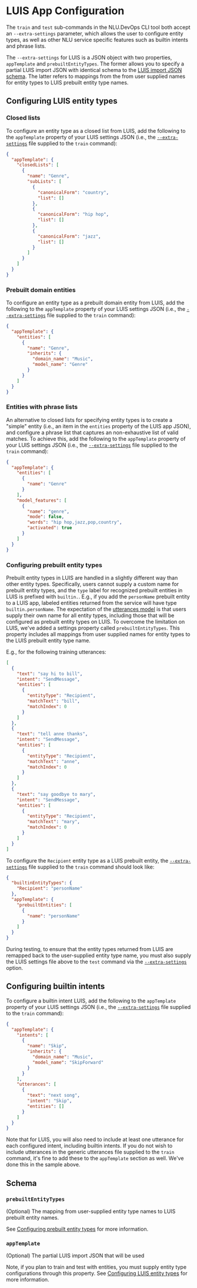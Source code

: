 # LUIS App Configuration

The `train` and `test` sub-commands in the NLU.DevOps CLI tool both accept an `--extra-settings` parameter, which allows the user to configure entity types, as well as other NLU service specific features such as builtin intents and phrase lists.

The `--extra-settings` for LUIS is a JSON object with two properties,  `appTemplate` and `prebuiltEntityTypes`. The former allows you to specify a partial LUIS import JSON with identical schema to the [LUIS import JSON schema](https://westus.dev.cognitive.microsoft.com/docs/services/5890b47c39e2bb17b84a55ff/operations/5890b47c39e2bb052c5b9c31). The latter refers to mappings from the from user supplied names for entity types to LUIS prebuilt entity type names.

## Configuring LUIS entity types

### Closed lists

To configure an entity type as a closed list from LUIS, add the following to the `appTemplate` property of your LUIS settings JSON (i.e., the [`--extra-settings`](Training.md#-e---extra--settings) file supplied to the `train` command):
```json
{
  "appTemplate": {
    "closedLists": [
      {
        "name": "Genre",
        "subLists": [
          {
            "canonicalForm": "country",
            "list": []
          },
          {
            "canonicalForm": "hip hop",
            "list": []
          },
          {
            "canonicalForm": "jazz",
            "list": []
          }
        ]
      }
    ]
  }
}
```

### Prebuilt domain entities

To configure an entity type as a prebuilt domain entity from LUIS, add the following to the `appTemplate` property of your LUIS settings JSON (i.e., the [`--extra-settings`](Training.md#-e---extra--settings) file supplied to the `train` command):
```json
{
  "appTemplate": {
    "entities": [
      {
        "name": "Genre",
        "inherits": {
          "domain_name": "Music",
          "model_name": "Genre"
        }
      }
    ]
  }
}
```

### Entities with phrase lists

An alternative to closed lists for specifying entity types is to create a "simple" entity (i.e., an item in the `entities` property of the LUIS app JSON), and configure a phrase list that captures an non-exhaustive list of valid matches. To achieve this, add the following to the `appTemplate` property of your LUIS settings JSON (i.e., the [`--extra-settings`](Training.md#-e---extra--settings) file supplied to the `train` command):
```json
{
  "appTemplate": {
    "entities": [
      {
        "name": "Genre"
      }
    ],
    "model_features": [
      {
        "name": "genre",
        "mode": false,
        "words": "hip hop,jazz,pop,country",
        "activated": true
      }
    ]
  }
}
```

### Configuring prebuilt entity types

Prebuilt entity types in LUIS are handled in a slightly different way than other entity types. Specifically, users cannot supply a custom name for prebuilt entity types, and the `type` label for recognized prebuilt entities in LUIS is prefixed with `builtin.`. E.g., if you add the `personName` prebuilt entity to a LUIS app, labeled entities returned from the service will have type `builtin.personName`. The expectation of the [utterances model](GenericUtterances.md) is that users supply their own name for all entity types, including those that will be configured as prebuilt entity types on LUIS. To overcome the limitation on LUIS, we've added a settings property called `prebuiltEntityTypes`. This property includes all mappings from user supplied names for entity types to the LUIS prebuilt entity type name.

E.g., for the following training utterances:
```json
[
  {
    "text": "say hi to bill",
    "intent": "SendMessage",
    "entities": [
      {
        "entityType": "Recipient",
        "matchText": "bill",
        "matchIndex": 0
      }
    ]
  },
  {
    "text": "tell anne thanks",
    "intent": "SendMessage",
    "entities": [
      {
        "entityType": "Recipient",
        "matchText": "anne",
        "matchIndex": 0
      }
    ]
  },
  {
    "text": "say goodbye to mary",
    "intent": "SendMessage",
    "entities": [
      {
        "entityType": "Recipient",
        "matchText": "mary",
        "matchIndex": 0
      }
    ]
  }
]
```

To configure the `Recipient` entity type as a LUIS prebuilt entity, the [`--extra-settings`](Training.md#-e---extra--settings) file supplied to the `train` command should look like:
```json
{
  "builtinEntityTypes": {
    "Recipient": "personName"
  },
  "appTemplate": {
    "prebuiltEntities": [
      {
        "name": "personName"
      }
    ]
  }
}
```

During testing, to ensure that the entity types returned from LUIS are remapped back to the user-supplied entity type name, you must also supply the LUIS settings file above to the `test` command via the [`--extra-settings`](Testing.md#-e---extra--settings) option.

## Configuring builtin intents

To configure a builtin intent LUIS, add the following to the `appTemplate` property of your LUIS settings JSON (i.e., the [`--extra-settings`](Training.md#-e---extra--settings) file supplied to the `train` command):
```json
{
  "appTemplate": {
    "intents": [
      {
        "name": "Skip",
        "inherits": {
          "domain_name": "Music",
          "model_name": "SkipForward"
        }
      }
    ],
    "utterances": [
      {
        "text": "next song",
        "intent": "Skip",
        "entities": []
      }
    ]
  }
}
```

Note that for LUIS, you will also need to include at least one utterance for each configured intent, including builtin intents. If you do not wish to include utterances in the generic utterances file supplied to the `train` command, it's fine to add these to the `appTemplate` section as well. We've done this in the sample above.

## Schema

### `prebuiltEntityTypes`
(Optional) The mapping from user-supplied entity type names to LUIS prebuilt entity names.

See [Configuring prebuilt entity types](#configuring-prebuilt-entity-types) for more information.

### `appTemplate`
(Optional) The partial LUIS import JSON that will be used 

Note, if you plan to train and test with entities, you must supply entity type configurations through this property. See [Configuring LUIS entity types](#configuring-luis-entity-types) for more information.
